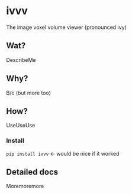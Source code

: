 # ivvv
The image voxel volume viewer (pronounced ivy)

## Wat?

DescribeMe

## Why?

B/c (but more too)

## How?

UseUseUse

### Install

`pip install ivvv` <- would be nice if it worked

## Detailed docs

Moremoremore

